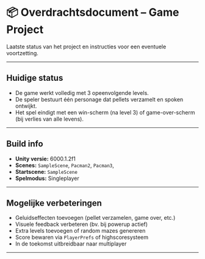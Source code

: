 # 📦 Overdrachtsdocument – Game Project

Laatste status van het project en instructies voor een eventuele voortzetting.

---

## Huidige status

-   De game werkt volledig met 3 opeenvolgende levels.
-   De speler bestuurt één personage dat pellets verzamelt en spoken ontwijkt.
-   Het spel eindigt met een win-scherm (na level 3) of game-over-scherm (bij verlies van alle levens).

---

## Build info

-   **Unity versie:** 6000.1.2f1
-   **Scenes:** `SampleScene`, `Pacman2`, `Pacman3`,
-   **Startscene:** `SampleScene`
-   **Spelmodus:** Singleplayer

---

## Mogelijke verbeteringen

-   Geluidseffecten toevoegen (pellet verzamelen, game over, etc.)
-   Visuele feedback verbeteren (bv. bij powerup actief)
-   Extra levels toevoegen of random mazes genereren
-   Score bewaren via `PlayerPrefs` of highscoresysteem
-   In de toekomst uitbreidbaar naar multiplayer

---
